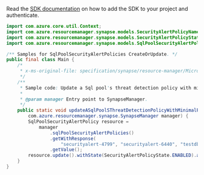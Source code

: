Read the [SDK documentation](https://github.com/Azure/azure-sdk-for-java/blob/azure-resourcemanager-synapse_1.0.0-beta.3/sdk/synapse/azure-resourcemanager-synapse/README.md) on how to add the SDK to your project and authenticate.

```java
import com.azure.core.util.Context;
import com.azure.resourcemanager.synapse.models.SecurityAlertPolicyName;
import com.azure.resourcemanager.synapse.models.SecurityAlertPolicyState;
import com.azure.resourcemanager.synapse.models.SqlPoolSecurityAlertPolicy;

/** Samples for SqlPoolSecurityAlertPolicies CreateOrUpdate. */
public final class Main {
    /*
     * x-ms-original-file: specification/synapse/resource-manager/Microsoft.Synapse/stable/2021-06-01/examples/CreateOrUpdateSqlPoolSecurityAlertWithMinParameters.json
     */
    /**
     * Sample code: Update a Sql pool's threat detection policy with minimal parameters.
     *
     * @param manager Entry point to SynapseManager.
     */
    public static void updateASqlPoolSThreatDetectionPolicyWithMinimalParameters(
        com.azure.resourcemanager.synapse.SynapseManager manager) {
        SqlPoolSecurityAlertPolicy resource =
            manager
                .sqlPoolSecurityAlertPolicies()
                .getWithResponse(
                    "securityalert-4799", "securityalert-6440", "testdb", SecurityAlertPolicyName.DEFAULT, Context.NONE)
                .getValue();
        resource.update().withState(SecurityAlertPolicyState.ENABLED).apply();
    }
}
```
